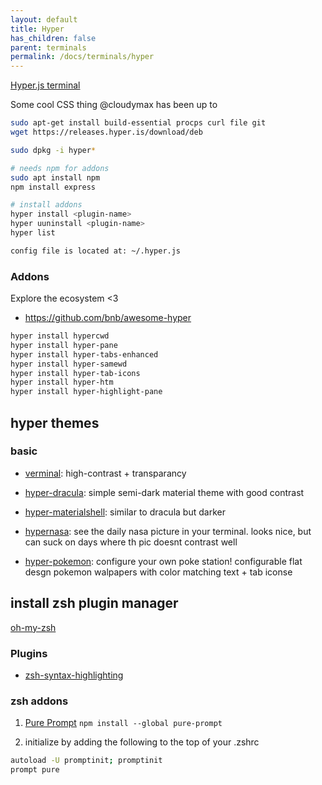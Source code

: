```yaml
---
layout: default
title: Hyper
has_children: false
parent: terminals
permalink: /docs/terminals/hyper
---
```


[Hyper.js terminal](https://hyper.is/#installation)

Some cool CSS thing @cloudymax has been up to

```bash
sudo apt-get install build-essential procps curl file git
wget https://releases.hyper.is/download/deb

sudo dpkg -i hyper*

# needs npm for addons
sudo apt install npm
npm install express

# install addons
hyper install <plugin-name>
hyper uuninstall <plugin-name>
hyper list

config file is located at: ~/.hyper.js
```

### Addons

Explore the ecosystem <3

- https://github.com/bnb/awesome-hyper

```bash
hyper install hypercwd
hyper install hyper-pane
hyper install hyper-tabs-enhanced
hyper install hyper-samewd
hyper install hyper-tab-icons
hyper install hyper-htm
hyper install hyper-highlight-pane
```

## hyper themes

### basic

- [verminal](https://github.com/defringe/verminal): high-contrast + transparancy 

- [hyper-dracula](https://hyper.is/store/hyper-dracula): simple semi-dark material theme with good contrast

- [hyper-materialshell](https://github.com/carloscuesta/hyper-materialshell): similar to dracula but darker

- [hypernasa](https://www.npmjs.com/package/hypernasa): see the daily nasa picture in your terminal. looks nice, but can suck on days where th pic doesnt contrast well

- [hyper-pokemon](https://github.com/klaussinani/hyper-pokemon): configure your own poke station! configurable flat desgn pokemon walpapers with color matching text + tab iconse

## install zsh plugin manager

[oh-my-zsh](https://github.com/ohmyzsh/ohmyzsh)

### Plugins

- [zsh-syntax-highlighting](https://github.com/zsh-users/zsh-syntax-highlighting/blob/master/INSTALL.md)

### zsh addons

1. [Pure Prompt](https://github.com/sindresorhus/pure)
`npm install --global pure-prompt`

2. initialize by adding the following to the top of your .zshrc

```bash
autoload -U promptinit; promptinit
prompt pure
```



